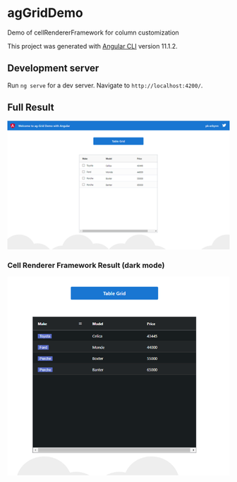 # agGridDemo
Demo of cellRendererFramework for column customization 

This project was generated with [Angular CLI](https://github.com/angular/angular-cli) version 11.1.2.

## Development server

Run `ng serve` for a dev server. Navigate to `http://localhost:4200/`. 

## Full Result

<img src="src/assets/result-snap.PNG">

### Cell Renderer Framework Result (dark mode)

<img src="src/assets/cell-renderer-snap.png">
